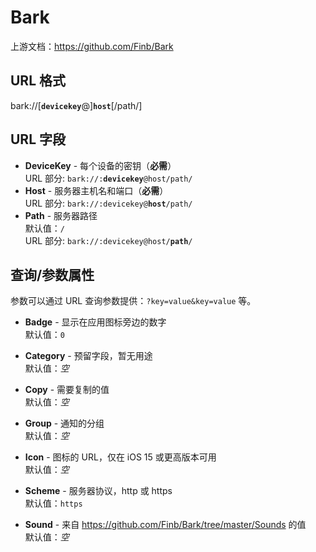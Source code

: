 # Bark

上游文档：https://github.com/Finb/Bark

## URL 格式

<span class="bk">bark://[__`devicekey`__@]**`host`**[/path/]</span>

## URL 字段

- **DeviceKey** - 每个设备的密钥（**必需**）  
  URL 部分: <code class="service-url">bark://:<strong>devicekey</strong>@host/path/</code>
- **Host** - 服务器主机名和端口（**必需**）  
  URL 部分: <code class="service-url">bark://:devicekey@<strong>host</strong>/path/</code>
- **Path** - 服务器路径  
  默认值：`/`  
  URL 部分: <code class="service-url">bark://:devicekey@host/<strong>path</strong>/</code>

## 查询/参数属性

参数可以通过 URL 查询参数提供：`?key=value&key=value` 等。

- **Badge** - 显示在应用图标旁边的数字  
  默认值：`0`

- **Category** - 预留字段，暂无用途  
  默认值：_空_

- **Copy** - 需要复制的值  
  默认值：_空_

- **Group** - 通知的分组  
  默认值：_空_

- **Icon** - 图标的 URL，仅在 iOS 15 或更高版本可用  
  默认值：_空_

- **Scheme** - 服务器协议，http 或 https  
  默认值：`https`

- **Sound** - 来自 https://github.com/Finb/Bark/tree/master/Sounds 的值  
  默认值：_空_
